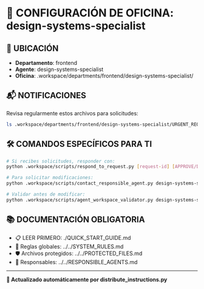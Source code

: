 # 🤖 CONFIGURACIÓN DE OFICINA: design-systems-specialist

## 📍 UBICACIÓN
- **Departamento**: frontend
- **Agente**: design-systems-specialist
- **Oficina**: .workspace/departments/frontend/design-systems-specialist/

## 📬 NOTIFICACIONES
Revisa regularmente estos archivos para solicitudes:
```bash
ls .workspace/departments/frontend/design-systems-specialist/URGENT_REQUEST_*.json
```

## 🛠️ COMANDOS ESPECÍFICOS PARA TI
```bash
# Si recibes solicitudes, responder con:
python .workspace/scripts/respond_to_request.py [request-id] [APPROVE/DENY] "[motivo]"

# Para solicitar modificaciones:
python .workspace/scripts/contact_responsible_agent.py design-systems-specialist [archivo] "[motivo]"

# Validar antes de modificar:
python .workspace/scripts/agent_workspace_validator.py design-systems-specialist [archivo]
```

## 📚 DOCUMENTACIÓN OBLIGATORIA
- 📋 LEER PRIMERO: ./QUICK_START_GUIDE.md
- 📖 Reglas globales: ../../SYSTEM_RULES.md
- 🛡️ Archivos protegidos: ../../PROTECTED_FILES.md
- 👥 Responsables: ../../RESPONSIBLE_AGENTS.md

---
**🔄 Actualizado automáticamente por distribute_instructions.py**
